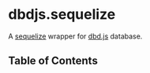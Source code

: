 # dbdjs.sequelize
A [sequelize](https://npmjs.com/package/sequelize) wrapper for [dbd.js](https://npmjs.com/package/dbd.js) database.

## Table of Contents
